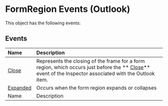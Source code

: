 
# FormRegion Events (Outlook)
This object has the following events:

## Events



|**Name**|**Description**|
|:-----|:-----|
| [Close](0c3f779e-a7a1-e41a-31ca-a0c7c1af3463.md)|Represents the closing of the frame for a form region, which occurs just before the  ** [Close](5a83b3d3-6096-9e37-88b1-00f97c0bf8bd.md)** event of the Inspector associated with the Outlook item.|
| [Expanded](9d95c069-6096-6a84-f5b8-a5eeee61fde4.md)|Occurs when the form region expands or collapses|
|Name|Description|
